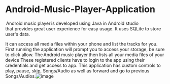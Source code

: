 # Android-Music-Player-Application
 Android music player is developed using Java in Android studio that provides great user experience for easy usage. It uses SQLite to store user's data.
 
It can access all media files within your phone and list the tracks for you. First running the application will prompt you to access your storage, be sure to click allow. The Android music player then lists all your media files of your device These registered clients have to login to the app using their credentials and get access to app. This application has custom controls to play, pause, skip, Songs/Audio as well as forward and go to previous Songs/Audios.![image](https://user-images.githubusercontent.com/75978651/119463539-7c4e9680-bd5f-11eb-86f0-904c1c14dbd4.png)
